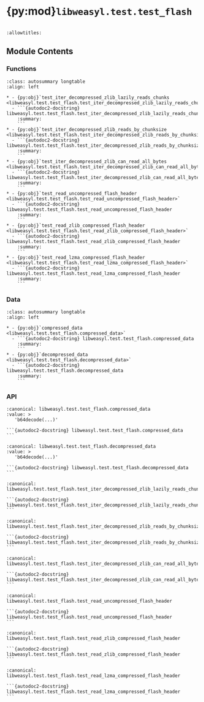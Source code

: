 # {py:mod}`libweasyl.test.test_flash`

```{py:module} libweasyl.test.test_flash
```

```{autodoc2-docstring} libweasyl.test.test_flash
:allowtitles:
```

## Module Contents

### Functions

````{list-table}
:class: autosummary longtable
:align: left

* - {py:obj}`test_iter_decompressed_zlib_lazily_reads_chunks <libweasyl.test.test_flash.test_iter_decompressed_zlib_lazily_reads_chunks>`
  - ```{autodoc2-docstring} libweasyl.test.test_flash.test_iter_decompressed_zlib_lazily_reads_chunks
    :summary:
    ```
* - {py:obj}`test_iter_decompressed_zlib_reads_by_chunksize <libweasyl.test.test_flash.test_iter_decompressed_zlib_reads_by_chunksize>`
  - ```{autodoc2-docstring} libweasyl.test.test_flash.test_iter_decompressed_zlib_reads_by_chunksize
    :summary:
    ```
* - {py:obj}`test_iter_decompressed_zlib_can_read_all_bytes <libweasyl.test.test_flash.test_iter_decompressed_zlib_can_read_all_bytes>`
  - ```{autodoc2-docstring} libweasyl.test.test_flash.test_iter_decompressed_zlib_can_read_all_bytes
    :summary:
    ```
* - {py:obj}`test_read_uncompressed_flash_header <libweasyl.test.test_flash.test_read_uncompressed_flash_header>`
  - ```{autodoc2-docstring} libweasyl.test.test_flash.test_read_uncompressed_flash_header
    :summary:
    ```
* - {py:obj}`test_read_zlib_compressed_flash_header <libweasyl.test.test_flash.test_read_zlib_compressed_flash_header>`
  - ```{autodoc2-docstring} libweasyl.test.test_flash.test_read_zlib_compressed_flash_header
    :summary:
    ```
* - {py:obj}`test_read_lzma_compressed_flash_header <libweasyl.test.test_flash.test_read_lzma_compressed_flash_header>`
  - ```{autodoc2-docstring} libweasyl.test.test_flash.test_read_lzma_compressed_flash_header
    :summary:
    ```
````

### Data

````{list-table}
:class: autosummary longtable
:align: left

* - {py:obj}`compressed_data <libweasyl.test.test_flash.compressed_data>`
  - ```{autodoc2-docstring} libweasyl.test.test_flash.compressed_data
    :summary:
    ```
* - {py:obj}`decompressed_data <libweasyl.test.test_flash.decompressed_data>`
  - ```{autodoc2-docstring} libweasyl.test.test_flash.decompressed_data
    :summary:
    ```
````

### API

````{py:data} compressed_data
:canonical: libweasyl.test.test_flash.compressed_data
:value: >
   'b64decode(...)'

```{autodoc2-docstring} libweasyl.test.test_flash.compressed_data
```

````

````{py:data} decompressed_data
:canonical: libweasyl.test.test_flash.decompressed_data
:value: >
   'b64decode(...)'

```{autodoc2-docstring} libweasyl.test.test_flash.decompressed_data
```

````

````{py:function} test_iter_decompressed_zlib_lazily_reads_chunks()
:canonical: libweasyl.test.test_flash.test_iter_decompressed_zlib_lazily_reads_chunks

```{autodoc2-docstring} libweasyl.test.test_flash.test_iter_decompressed_zlib_lazily_reads_chunks
```
````

````{py:function} test_iter_decompressed_zlib_reads_by_chunksize()
:canonical: libweasyl.test.test_flash.test_iter_decompressed_zlib_reads_by_chunksize

```{autodoc2-docstring} libweasyl.test.test_flash.test_iter_decompressed_zlib_reads_by_chunksize
```
````

````{py:function} test_iter_decompressed_zlib_can_read_all_bytes()
:canonical: libweasyl.test.test_flash.test_iter_decompressed_zlib_can_read_all_bytes

```{autodoc2-docstring} libweasyl.test.test_flash.test_iter_decompressed_zlib_can_read_all_bytes
```
````

````{py:function} test_read_uncompressed_flash_header()
:canonical: libweasyl.test.test_flash.test_read_uncompressed_flash_header

```{autodoc2-docstring} libweasyl.test.test_flash.test_read_uncompressed_flash_header
```
````

````{py:function} test_read_zlib_compressed_flash_header()
:canonical: libweasyl.test.test_flash.test_read_zlib_compressed_flash_header

```{autodoc2-docstring} libweasyl.test.test_flash.test_read_zlib_compressed_flash_header
```
````

````{py:function} test_read_lzma_compressed_flash_header()
:canonical: libweasyl.test.test_flash.test_read_lzma_compressed_flash_header

```{autodoc2-docstring} libweasyl.test.test_flash.test_read_lzma_compressed_flash_header
```
````
